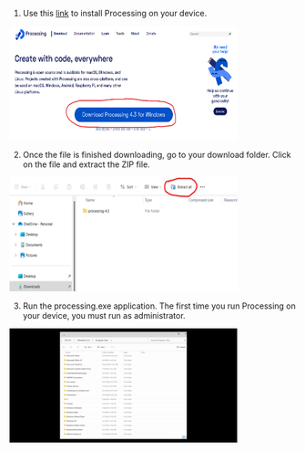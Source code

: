 1. Use this [link](https://processing.org/download) to install Processing on your device.

<img src="/Media/download%20processing.png/" width="400" height="200">

2. Once the file is finished downloading, go to your download folder. Click on the file and extract the ZIP file.

<img src="/Media/extract%20processing.png/" width="400" height="200">

3. Run the processing.exe application. The first time you run Processing on your device, you must run as administrator.

<img src="/Media/Run%20Processing.gif/" width="400" height="200">
